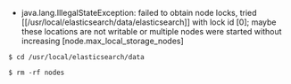 - java.lang.IllegalStateException: failed to obtain node locks, tried [[/usr/local/elasticsearch/data/elasticsearch]] with lock id [0]; maybe these locations are not writable or multiple nodes were started without increasing [node.max_local_storage_nodes]
```
$ cd /usr/local/elasticsearch/data

$ rm -rf nodes
```
